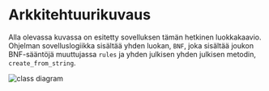 # Arkkitehtuurikuvaus

Alla olevassa kuvassa on esitetty sovelluksen tämän hetkinen luokkakaavio. Ohjelman sovelluslogiikka sisältää yhden luokan, `BNF`, joka sisältää joukon BNF-sääntöjä muuttujassa `rules` ja yhden julkisen yhden julkisen metodin, `create_from_string`.

![class diagram](./imgs/class_diagram)

